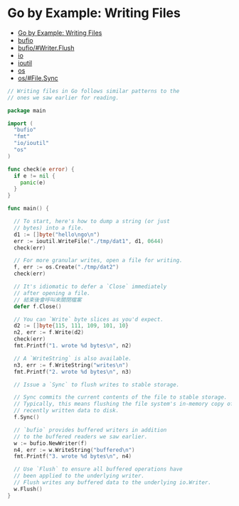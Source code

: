 # Go by Example: Writing Files

* [Go by Example: Writing Files](https://gobyexample.com/writing-files)
* [bufio](https://golang.org/pkg/bufio/)
* [bufio/#Writer.Flush](https://golang.org/pkg/bufio/#Writer.Flush)
* [io](https://golang.org/pkg/io/)
* [ioutil](https://golang.org/pkg/io/ioutil/)
* [os](https://golang.org/pkg/os/)
* [os/#File.Sync](https://golang.org/pkg/os/#File.Sync)

```go
// Writing files in Go follows similar patterns to the
// ones we saw earlier for reading.

package main

import (
  "bufio"
  "fmt"
  "io/ioutil"
  "os"
)

func check(e error) {
  if e != nil {
    panic(e)
  }
}

func main() {

  // To start, here's how to dump a string (or just
  // bytes) into a file.
  d1 := []byte("hello\ngo\n")
  err := ioutil.WriteFile("./tmp/dat1", d1, 0644)
  check(err)

  // For more granular writes, open a file for writing.
  f, err := os.Create("./tmp/dat2")
  check(err)

  // It's idiomatic to defer a `Close` immediately
  // after opening a file.
  // 結束後會呼叫來關閉檔案
  defer f.Close()

  // You can `Write` byte slices as you'd expect.
  d2 := []byte{115, 111, 109, 101, 10}
  n2, err := f.Write(d2)
  check(err)
  fmt.Printf("1. wrote %d bytes\n", n2)

  // A `WriteString` is also available.
  n3, err := f.WriteString("writes\n")
  fmt.Printf("2. wrote %d bytes\n", n3)

  // Issue a `Sync` to flush writes to stable storage.

  // Sync commits the current contents of the file to stable storage.
  // Typically, this means flushing the file system's in-memory copy of
  // recently written data to disk.
  f.Sync()

  // `bufio` provides buffered writers in addition
  // to the buffered readers we saw earlier.
  w := bufio.NewWriter(f)
  n4, err := w.WriteString("buffered\n")
  fmt.Printf("3. wrote %d bytes\n", n4)

  // Use `Flush` to ensure all buffered operations have
  // been applied to the underlying writer.
  // Flush writes any buffered data to the underlying io.Writer.
  w.Flush()
}
```